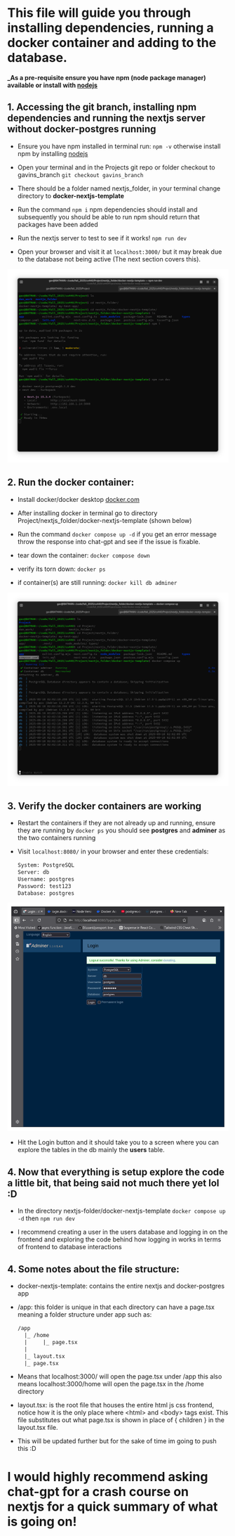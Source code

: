 # **This file will guide you through installing dependencies, running a docker container and adding to the database.**

#### **\_As a pre-requisite ensure you have npm (node package manager) available or install with [nodejs](https://nodejs.org/en/download)**

## 1. Accessing the git branch, installing npm dependencies and running the nextjs server without docker-postgres running

- Ensure you have npm installed in terminal run: `npm -v` otherwise install npm by installing [nodejs](https://nodejs.org/en/download)
- Open your terminal and in the Projects git repo or folder checkout to gavins_branch `git checkout gavins_branch`
- There should be a folder named nextjs_folder, in your terminal change directory to **docker-nextjs-template**
- Run the command `npm i` npm dependencies should install and subsequently you should be able to run npm should return that packages have been added

- Run the nextjs server to test to see if it works! `npm run dev`

- Open your browser and visit it at `localhost:3000/` but it may break due to the database not being active (The next section covers this).

![Terminal Example](./example1.png)

## 2. Run the docker container:

- Install docker/docker desktop [docker.com](https://www.docker.com/)

- After installing docker in terminal go to directory Project/nextjs_folder/docker-nextjs-template (shown below)

- Run the command `docker compose up -d` if you get an error message throw the response into chat-gpt and see if the issue is fixable.

- tear down the container: `docker compose down`

- verify its torn down: `docker ps`

- if container(s) are still running: `docker kill db adminer`

![Terminal Example2](example2.png)

## 3. Verify the docker containers are working

- Restart the containers if they are not already up and running, ensure they are running by `docker ps` you should see **postgres** and **adminer** as the two containers running

- Visit `localhost:8080/` in your browser and enter these credentials:

      System: PostgreSQL
      Server: db
      Username: postgres
      Password: test123
      Database: postgres

![adminer login](example3.png)

- Hit the Login button and it should take you to a screen where you can explore the tables in the db mainly the **users** table.

## 4. Now that everything is setup explore the code a little bit, that being said not much there yet lol :D

- In the directory nextjs-folder/docker-nextjs-template `docker compose up -d` then `npm run dev`

- I recommend creating a user in the users database and logging in on the frontend and exploring the code behind how logging in works in terms of frontend to database interactions

## 4. Some notes about the file structure:

- docker-nextjs-template: contains the entire nextjs and docker-postgres app

- /app: this folder is unique in that each directory can have a page.tsx meaning a folder structure under app such as:

      /app
        |_ /home
        |     |_ page.tsx
        |
        |_ layout.tsx
        |_ page.tsx

- Means that localhost:3000/ will open the page.tsx under /app this also means localhost:3000/home will open the page.tsx in the /home directory

- layout.tsx: is the root file that houses the entire html js css frontend, notice how it is the only place where \<html\> and \<body\> tags exist. This file substitutes out what page.tsx is shown in place of { children } in the layout.tsx file.

- This will be updated further but for the sake of time im going to push this :D

# I would highly recommend asking chat-gpt for a crash course on nextjs for a quick summary of what is going on!
